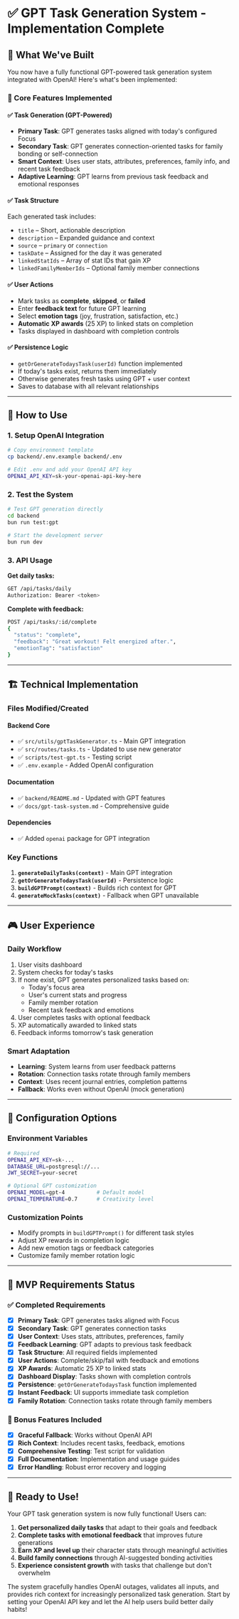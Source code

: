 # ✅ GPT Task Generation System - Implementation Complete

## 🎯 What We've Built

You now have a fully functional GPT-powered task generation system integrated with OpenAI! Here's what's been implemented:

### 🔮 Core Features Implemented

#### ✅ Task Generation (GPT-Powered)
- **Primary Task**: GPT generates tasks aligned with today's configured Focus
- **Secondary Task**: GPT generates connection-oriented tasks for family bonding or self-connection
- **Smart Context**: Uses user stats, attributes, preferences, family info, and recent task feedback
- **Adaptive Learning**: GPT learns from previous task feedback and emotional responses

#### ✅ Task Structure
Each generated task includes:
- `title` – Short, actionable description
- `description` – Expanded guidance and context
- `source` – `primary` or `connection`
- `taskDate` – Assigned for the day it was generated
- `linkedStatIds` – Array of stat IDs that gain XP
- `linkedFamilyMemberIds` – Optional family member connections

#### ✅ User Actions
- Mark tasks as **complete**, **skipped**, or **failed**
- Enter **feedback text** for future GPT learning
- Select **emotion tags** (joy, frustration, satisfaction, etc.)
- **Automatic XP awards** (25 XP) to linked stats on completion
- Tasks displayed in dashboard with completion controls

#### ✅ Persistence Logic
- `getOrGenerateTodaysTask(userId)` function implemented
- If today's tasks exist, returns them immediately
- Otherwise generates fresh tasks using GPT + user context
- Saves to database with all relevant relationships

---

## 🚀 How to Use

### 1. Setup OpenAI Integration

```bash
# Copy environment template
cp backend/.env.example backend/.env

# Edit .env and add your OpenAI API key
OPENAI_API_KEY=sk-your-openai-api-key-here
```

### 2. Test the System

```bash
# Test GPT generation directly
cd backend
bun run test:gpt

# Start the development server
bun run dev
```

### 3. API Usage

**Get daily tasks:**
```bash
GET /api/tasks/daily
Authorization: Bearer <token>
```

**Complete with feedback:**
```bash
POST /api/tasks/:id/complete
{
  "status": "complete",
  "feedback": "Great workout! Felt energized after.",
  "emotionTag": "satisfaction"
}
```

---

## 🏗️ Technical Implementation

### Files Modified/Created

#### Backend Core
- ✅ `src/utils/gptTaskGenerator.ts` - Main GPT integration
- ✅ `src/routes/tasks.ts` - Updated to use new generator
- ✅ `scripts/test-gpt.ts` - Testing script
- ✅ `.env.example` - Added OpenAI configuration

#### Documentation
- ✅ `backend/README.md` - Updated with GPT features
- ✅ `docs/gpt-task-system.md` - Comprehensive guide

#### Dependencies
- ✅ Added `openai` package for GPT integration

### Key Functions

1. **`generateDailyTasks(context)`** - Main GPT integration
2. **`getOrGenerateTodaysTask(userId)`** - Persistence logic
3. **`buildGPTPrompt(context)`** - Builds rich context for GPT
4. **`generateMockTasks(context)`** - Fallback when GPT unavailable

---

## 🎮 User Experience

### Daily Workflow
1. User visits dashboard
2. System checks for today's tasks
3. If none exist, GPT generates personalized tasks based on:
   - Today's focus area
   - User's current stats and progress
   - Family member rotation
   - Recent task feedback and emotions
4. User completes tasks with optional feedback
5. XP automatically awarded to linked stats
6. Feedback informs tomorrow's task generation

### Smart Adaptation
- **Learning**: System learns from user feedback patterns
- **Rotation**: Connection tasks rotate through family members
- **Context**: Uses recent journal entries, completion patterns
- **Fallback**: Works even without OpenAI (mock generation)

---

## 🔧 Configuration Options

### Environment Variables
```bash
# Required
OPENAI_API_KEY=sk-...
DATABASE_URL=postgresql://...
JWT_SECRET=your-secret

# Optional GPT customization
OPENAI_MODEL=gpt-4          # Default model
OPENAI_TEMPERATURE=0.7      # Creativity level
```

### Customization Points
- Modify prompts in `buildGPTPrompt()` for different task styles
- Adjust XP rewards in completion logic
- Add new emotion tags or feedback categories
- Customize family member rotation logic

---

## 🎯 MVP Requirements Status

### ✅ Completed Requirements

- [x] **Primary Task**: GPT generates tasks aligned with Focus
- [x] **Secondary Task**: GPT generates connection tasks
- [x] **User Context**: Uses stats, attributes, preferences, family
- [x] **Feedback Learning**: GPT adapts to previous task feedback
- [x] **Task Structure**: All required fields implemented
- [x] **User Actions**: Complete/skip/fail with feedback and emotions
- [x] **XP Awards**: Automatic 25 XP to linked stats
- [x] **Dashboard Display**: Tasks shown with completion controls
- [x] **Persistence**: `getOrGenerateTodaysTask` function implemented
- [x] **Instant Feedback**: UI supports immediate task completion
- [x] **Family Rotation**: Connection tasks rotate through family members

### 🚀 Bonus Features Included

- [x] **Graceful Fallback**: Works without OpenAI API
- [x] **Rich Context**: Includes recent tasks, feedback, emotions
- [x] **Comprehensive Testing**: Test script for validation
- [x] **Full Documentation**: Implementation and usage guides
- [x] **Error Handling**: Robust error recovery and logging

---

## 🎉 Ready to Use!

Your GPT task generation system is now fully functional! Users can:

1. **Get personalized daily tasks** that adapt to their goals and feedback
2. **Complete tasks with emotional feedback** that improves future generations
3. **Earn XP and level up** their character stats through meaningful activities
4. **Build family connections** through AI-suggested bonding activities
5. **Experience consistent growth** with tasks that challenge but don't overwhelm

The system gracefully handles OpenAI outages, validates all inputs, and provides rich context for increasingly personalized task generation. Start by setting your OpenAI API key and let the AI help users build better daily habits!
